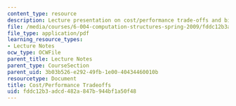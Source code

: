 ```yaml
---
content_type: resource
description: Lecture presentation on cost/performance trade-offs and binary multiplication.
file: /media/courses/6-004-computation-structures-spring-2009/fddc12b3adcd482a847b944bf1a50f48_MIT6_004s09_lec09.pdf
file_type: application/pdf
learning_resource_types:
- Lecture Notes
ocw_type: OCWFile
parent_title: Lecture Notes
parent_type: CourseSection
parent_uid: 3b03b526-e292-49fb-1e00-40434460010b
resourcetype: Document
title: Cost/Performance Tradeoffs
uid: fddc12b3-adcd-482a-847b-944bf1a50f48
---
```

